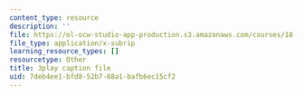 ```yaml
---
content_type: resource
description: ''
file: https://ol-ocw-studio-app-production.s3.amazonaws.com/courses/18-065-matrix-methods-in-data-analysis-signal-processing-and-machine-learning-spring-2018/7deb4ee1bfd852b788a1bafb6ec15cf2_rZS2LGiurKY.vtt
file_type: application/x-subrip
learning_resource_types: []
resourcetype: Other
title: 3play caption file
uid: 7deb4ee1-bfd8-52b7-88a1-bafb6ec15cf2
---
```


